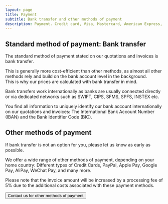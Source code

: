```yaml
---
layout: page
title: Payment
subtitle: Bank transfer and other methods of payment
description: Payment. Credit card, Visa, Mastercard, American Express, Discover, Diners Club, China UnionPay. Cartes Bancaires. Apple Pay. Google Pay. BLIK. Bancontact. EPS. Giropay. iDEAL. P24, Przelewy24. Alipay. WeChat Pay. Link. MobilePay. PayPal. Swish.
---
```

## Standard method of payment: Bank transfer
The standard method of payment stated on our quotations and invoices is bank transfer.

This is generally more cost-efficient than other methods, as almost all other methods rely and build on the bank account level in the background.<br>This is why our prices are calculated with bank transfer in mind.

Bank transfers work internationally as banks are usually connected directly or via dedicated networks such as SWIFT, CIPS, SFMS, SPFS, INSTEX etc.

You find all information to uniquely identify our bank account internationally on our quotations and invoices: The International Bank Account Number (IBAN) and the Bank Identifier Code (BIC).

## Other methods of payment
If bank transfer is not an option for you, please let us know as early as possible.

We offer a wide range of other methods of payment, depending on your home country: Different types of Credit Cards, PayPal, Apple Pay, Google Pay, AliPay, WeChat Pay, and many more.

Please note that the invoice amount will be increased by a processing fee of 5% due to the additional costs associated with these payment methods.

<a href="mailto:welcome@explicitconsulting.at"><button class="button is-link is-normal is-responsive is-hover">Contact us for other methods of payment</button></a>
